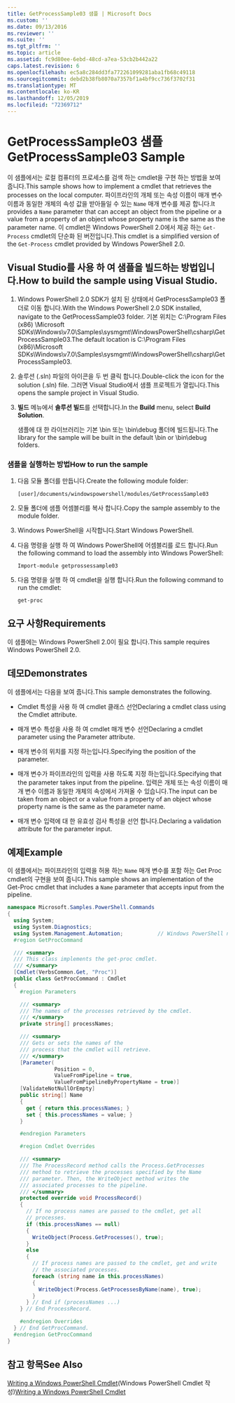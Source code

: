 ```yaml
---
title: GetProcessSample03 샘플 | Microsoft Docs
ms.custom: ''
ms.date: 09/13/2016
ms.reviewer: ''
ms.suite: ''
ms.tgt_pltfrm: ''
ms.topic: article
ms.assetid: fc9d80ee-6ebd-48cd-a7ea-53cb2b442a22
caps.latest.revision: 6
ms.openlocfilehash: ec5a8c284dd3fa772261099281aba1fb68c49118
ms.sourcegitcommit: debd2b38fb8070a7357bf1a4bf9cc736f3702f31
ms.translationtype: MT
ms.contentlocale: ko-KR
ms.lasthandoff: 12/05/2019
ms.locfileid: "72369712"
---
```

# <a name="getprocesssample03-sample"></a><span data-ttu-id="32d13-102">GetProcessSample03 샘플</span><span class="sxs-lookup"><span data-stu-id="32d13-102">GetProcessSample03 Sample</span></span>

<span data-ttu-id="32d13-103">이 샘플에서는 로컬 컴퓨터의 프로세스를 검색 하는 cmdlet을 구현 하는 방법을 보여 줍니다.</span><span class="sxs-lookup"><span data-stu-id="32d13-103">This sample shows how to implement a cmdlet that retrieves the processes on the local computer.</span></span> <span data-ttu-id="32d13-104">파이프라인의 개체 또는 속성 이름이 매개 변수 이름과 동일한 개체의 속성 값을 받아들일 수 있는 `Name` 매개 변수를 제공 합니다.</span><span class="sxs-lookup"><span data-stu-id="32d13-104">It provides a `Name` parameter that can accept an object from the pipeline or a value from a property of an object whose property name is the same as the parameter name.</span></span> <span data-ttu-id="32d13-105">이 cmdlet은 Windows PowerShell 2.0에서 제공 하는 `Get-Process` cmdlet의 단순화 된 버전입니다.</span><span class="sxs-lookup"><span data-stu-id="32d13-105">This cmdlet is a simplified version of the `Get-Process` cmdlet provided by Windows PowerShell 2.0.</span></span>

## <a name="how-to-build-the-sample-using-visual-studio"></a><span data-ttu-id="32d13-106">Visual Studio를 사용 하 여 샘플을 빌드하는 방법입니다.</span><span class="sxs-lookup"><span data-stu-id="32d13-106">How to build the sample using Visual Studio.</span></span>

1. <span data-ttu-id="32d13-107">Windows PowerShell 2.0 SDK가 설치 된 상태에서 GetProcessSample03 폴더로 이동 합니다.</span><span class="sxs-lookup"><span data-stu-id="32d13-107">With the Windows PowerShell 2.0 SDK installed, navigate to the GetProcessSample03 folder.</span></span> <span data-ttu-id="32d13-108">기본 위치는 C:\Program Files (x86) \Microsoft SDKs\Windows\v7.0\Samples\sysmgmt\WindowsPowerShell\csharp\GetProcessSample03.</span><span class="sxs-lookup"><span data-stu-id="32d13-108">The default location is C:\Program Files (x86)\Microsoft SDKs\Windows\v7.0\Samples\sysmgmt\WindowsPowerShell\csharp\GetProcessSample03.</span></span>

2. <span data-ttu-id="32d13-109">솔루션 (.sln) 파일의 아이콘을 두 번 클릭 합니다.</span><span class="sxs-lookup"><span data-stu-id="32d13-109">Double-click the icon for the solution (.sln) file.</span></span> <span data-ttu-id="32d13-110">그러면 Visual Studio에서 샘플 프로젝트가 열립니다.</span><span class="sxs-lookup"><span data-stu-id="32d13-110">This opens the sample project in Visual Studio.</span></span>

3. <span data-ttu-id="32d13-111">**빌드** 메뉴에서 **솔루션 빌드**를 선택합니다.</span><span class="sxs-lookup"><span data-stu-id="32d13-111">In the **Build** menu, select **Build Solution**.</span></span>

    <span data-ttu-id="32d13-112">샘플에 대 한 라이브러리는 기본 \bin 또는 \bin\debug 폴더에 빌드됩니다.</span><span class="sxs-lookup"><span data-stu-id="32d13-112">The library for the sample will be built in the default \bin or \bin\debug folders.</span></span>

### <a name="how-to-run-the-sample"></a><span data-ttu-id="32d13-113">샘플을 실행하는 방법</span><span class="sxs-lookup"><span data-stu-id="32d13-113">How to run the sample</span></span>

1. <span data-ttu-id="32d13-114">다음 모듈 폴더를 만듭니다.</span><span class="sxs-lookup"><span data-stu-id="32d13-114">Create the following module folder:</span></span>

    `[user]/documents/windowspowershell/modules/GetProcessSample03`

2. <span data-ttu-id="32d13-115">모듈 폴더에 샘플 어셈블리를 복사 합니다.</span><span class="sxs-lookup"><span data-stu-id="32d13-115">Copy the sample assembly to the module folder.</span></span>

3. <span data-ttu-id="32d13-116">Windows PowerShell을 시작합니다.</span><span class="sxs-lookup"><span data-stu-id="32d13-116">Start Windows PowerShell.</span></span>

4. <span data-ttu-id="32d13-117">다음 명령을 실행 하 여 Windows PowerShell에 어셈블리를 로드 합니다.</span><span class="sxs-lookup"><span data-stu-id="32d13-117">Run the following command to load the assembly into Windows PowerShell:</span></span>

    `Import-module getprossessample03`

5. <span data-ttu-id="32d13-118">다음 명령을 실행 하 여 cmdlet을 실행 합니다.</span><span class="sxs-lookup"><span data-stu-id="32d13-118">Run the following command to run the cmdlet:</span></span>

    `get-proc`

## <a name="requirements"></a><span data-ttu-id="32d13-119">요구 사항</span><span class="sxs-lookup"><span data-stu-id="32d13-119">Requirements</span></span>

<span data-ttu-id="32d13-120">이 샘플에는 Windows PowerShell 2.0이 필요 합니다.</span><span class="sxs-lookup"><span data-stu-id="32d13-120">This sample requires Windows PowerShell 2.0.</span></span>

## <a name="demonstrates"></a><span data-ttu-id="32d13-121">데모</span><span class="sxs-lookup"><span data-stu-id="32d13-121">Demonstrates</span></span>

<span data-ttu-id="32d13-122">이 샘플에서는 다음을 보여 줍니다.</span><span class="sxs-lookup"><span data-stu-id="32d13-122">This sample demonstrates the following.</span></span>

- <span data-ttu-id="32d13-123">Cmdlet 특성을 사용 하 여 cmdlet 클래스 선언</span><span class="sxs-lookup"><span data-stu-id="32d13-123">Declaring a cmdlet class using the Cmdlet attribute.</span></span>

- <span data-ttu-id="32d13-124">매개 변수 특성을 사용 하 여 cmdlet 매개 변수 선언</span><span class="sxs-lookup"><span data-stu-id="32d13-124">Declaring a cmdlet parameter using the Parameter attribute.</span></span>

- <span data-ttu-id="32d13-125">매개 변수의 위치를 지정 하는입니다.</span><span class="sxs-lookup"><span data-stu-id="32d13-125">Specifying the position of the parameter.</span></span>

- <span data-ttu-id="32d13-126">매개 변수가 파이프라인의 입력을 사용 하도록 지정 하는입니다.</span><span class="sxs-lookup"><span data-stu-id="32d13-126">Specifying that the parameter takes input from the pipeline.</span></span> <span data-ttu-id="32d13-127">입력은 개체 또는 속성 이름이 매개 변수 이름과 동일한 개체의 속성에서 가져올 수 있습니다.</span><span class="sxs-lookup"><span data-stu-id="32d13-127">The input can be taken from an object or a value from a property of an object whose property name is the same as the parameter name.</span></span>

- <span data-ttu-id="32d13-128">매개 변수 입력에 대 한 유효성 검사 특성을 선언 합니다.</span><span class="sxs-lookup"><span data-stu-id="32d13-128">Declaring a validation attribute for the parameter input.</span></span>

## <a name="example"></a><span data-ttu-id="32d13-129">예제</span><span class="sxs-lookup"><span data-stu-id="32d13-129">Example</span></span>

<span data-ttu-id="32d13-130">이 샘플에서는 파이프라인의 입력을 허용 하는 `Name` 매개 변수를 포함 하는 Get Proc cmdlet의 구현을 보여 줍니다.</span><span class="sxs-lookup"><span data-stu-id="32d13-130">This sample shows an implementation of the Get-Proc cmdlet that includes a `Name` parameter that accepts input from the pipeline.</span></span>

```csharp
namespace Microsoft.Samples.PowerShell.Commands
{
  using System;
  using System.Diagnostics;
  using System.Management.Automation;           // Windows PowerShell namespace
  #region GetProcCommand

  /// <summary>
  /// This class implements the get-proc cmdlet.
  /// </summary>
  [Cmdlet(VerbsCommon.Get, "Proc")]
  public class GetProcCommand : Cmdlet
  {
    #region Parameters

    /// <summary>
    /// The names of the processes retrieved by the cmdlet.
    /// </summary>
    private string[] processNames;

    /// <summary>
    /// Gets or sets the names of the
    /// process that the cmdlet will retrieve.
    /// </summary>
    [Parameter(
               Position = 0,
               ValueFromPipeline = true,
               ValueFromPipelineByPropertyName = true)]
    [ValidateNotNullOrEmpty]
    public string[] Name
    {
      get { return this.processNames; }
      set { this.processNames = value; }
    }

    #endregion Parameters

    #region Cmdlet Overrides

    /// <summary>
    /// The ProcessRecord method calls the Process.GetProcesses
    /// method to retrieve the processes specified by the Name
    /// parameter. Then, the WriteObject method writes the
    /// associated processes to the pipeline.
    /// </summary>
    protected override void ProcessRecord()
    {
      // If no process names are passed to the cmdlet, get all
      // processes.
      if (this.processNames == null)
      {
        WriteObject(Process.GetProcesses(), true);
      }
      else
      {
        // If process names are passed to the cmdlet, get and write
        // the associated processes.
        foreach (string name in this.processNames)
        {
          WriteObject(Process.GetProcessesByName(name), true);
        }
      } // End if (processNames ...)
    } // End ProcessRecord.

    #endregion Overrides
  } // End GetProcCommand.
  #endregion GetProcCommand
}
```

## <a name="see-also"></a><span data-ttu-id="32d13-131">참고 항목</span><span class="sxs-lookup"><span data-stu-id="32d13-131">See Also</span></span>

<span data-ttu-id="32d13-132">[Writing a Windows PowerShell Cmdlet](./writing-a-windows-powershell-cmdlet.md)(Windows PowerShell Cmdlet 작성)</span><span class="sxs-lookup"><span data-stu-id="32d13-132">[Writing a Windows PowerShell Cmdlet](./writing-a-windows-powershell-cmdlet.md)</span></span>
